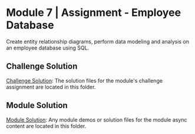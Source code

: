 # Module 7 | Assignment - Employee Database

Create entity relationship diagrams, perform data modeling and analysis on an employee database using SQL.

## Challenge Solution

[Challenge Solution](Challenge_Solution): The solution files for the module's challenge assignment are located in this folder.

## Module Solution

[Module Solution](Module_Solution): Any module demos or solution files for the module async content are located in this folder.
